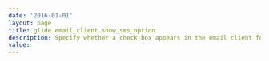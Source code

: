 ```yaml
---
date: '2016-01-01'
layout: page
title: glide.email_client.show_sms_option
description: Specify whether a check box appears in the email client for sending the message to the user's SMS device. If no SMS device exists, the email client sends the message to the primary email device.
value:  
---
```

